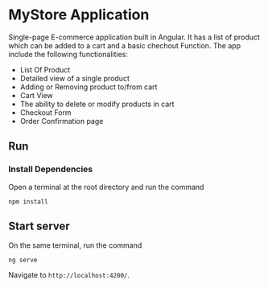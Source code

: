 # MyStore Application

Single-page E-commerce application built in Angular. It has a list of product which can be added to a cart and a basic chechout Function.
The app include the following functionalities:

- List Of Product
- Detailed view of a single product
- Adding or Removing product to/from cart
- Cart View
- The ability to delete or modify products in cart
- Checkout Form
- Order Confirmation page


## Run 
### Install Dependencies 
Open a terminal at the root directory and run the command 

```
npm install
```

## Start server
On the same terminal, run the command 
```
ng serve
```
Navigate to `http://localhost:4200/`. 
